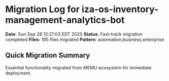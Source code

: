 # Migration Log for iza-os-inventory-management-analytics-bot

**Date**: Sun Sep 28 12:21:03 EDT 2025
**Status**: Fast-track migration completed
**Files**:      195 files migrated
**Pattern**: automation,business,enterprise

## Quick Migration Summary
Essential functionality migrated from MEMU ecosystem for immediate deployment.
